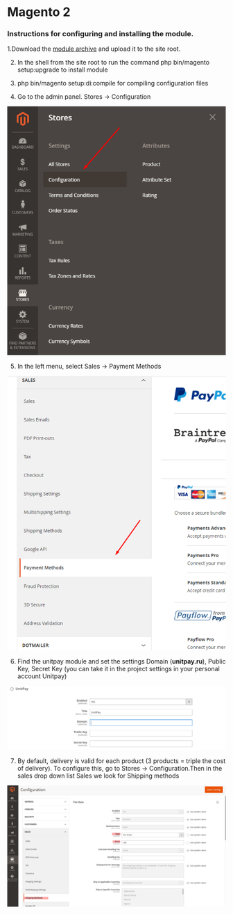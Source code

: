 # Magento 2

### Instructions for configuring and installing the module. <a id="instrukciya-po-nastroike-i-ustanovke-modulya"></a>

1.Download the [module archive](https://github.com/unitpay/magento2/archive/main.zip) and upload it to the site root.  


2. In the shell from the site root to run the command php bin/magento setup:upgrade to install module  


3. php bin/magento setup:di:compile for compiling configuration files  


4. Go to the admin panel. Stores -&gt; Configuration

![](../../.gitbook/assets/image2%20%281%29.png)

5. In the left menu, select Sales -&gt; Payment Methods

![](../../.gitbook/assets/image7%20%281%29.png)

6. Find the unitpay module and set the settings Domain \(**unitpay.ru**\), Public Key, Secret Key \(you can take it in the project settings in your personal account Unitpay\)

![](../../.gitbook/assets/image6.png)

7. By default, delivery is valid for each product \(3 products = triple the cost of delivery\). To configure this, go to Stores -&gt; Configuration.Then in the sales drop down list Sales we look for Shipping methods

![](../../.gitbook/assets/image4%20%281%29.png)

